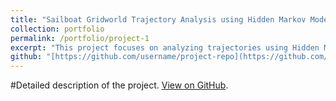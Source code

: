 ```yaml
---
title: "Sailboat Gridworld Trajectory Analysis using Hidden Markov Models"
collection: portfolio
permalink: /portfolio/project-1
excerpt: "This project focuses on analyzing trajectories using Hidden Markov Models (HMMs) through three core components: Likelihood Calculation, Decoding, and Learning. The Likelihood component calculates the probability (likelihood) of an observed sequence given the current HMM parameters. This is fundamental for understanding how well the HMM explains the observed data. The Decoding component uses the Viterbi algorithm to determine the most likely sequence of hidden states for a given observed trajectory. This helps to map observed data to inferred underlying states, giving insight into the structure of the trajectory. The Learning component involves training the HMM parameters using the Baum-Welch algorithm, which iteratively adjusts the transition and emission probabilities to maximize the likelihood of the observed data. This is essential for creating a more accurate HMM."
github: "[https://github.com/username/project-repo](https://github.com/knightwalker96/Hidden-Markov-Model-Implementation-from-scratch)"
---
```

#Detailed description of the project. [View on GitHub](https://github.com/username/project-repo).
